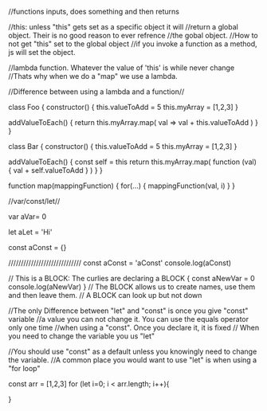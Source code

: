 //functions inputs, does something and then returns

//this: unless "this" gets set as a specific object it will
//return a global object. Their is no good reason to ever refrence
//the gobal object.
//How to not get "this" set to the global object
  //if you invoke a function as a method, js will set the object.


//lambda function. Whatever the value of 'this' is while never change
//Thats why when we do a "map" we use a lambda.


//Difference between using a lambda and a function//

class Foo {
  constructor() {
    this.valueToAdd = 5
    this.myArray = [1,2,3]
  }

  addValueToEach() {
    return this.myArray.map( val => val + this.valueToAdd )
  }
}

class Bar {
  constructor() {
    this.valueToAdd = 5
    this.myArray = [1,2,3]
  }

  addValueToEach() {
    const self = this
    return this.myArray.map( function (val) { val + self.valueToAdd } )
  }
}

function map(mappingFunction) {
  for(...) {
    mappingFunction(val, i)
  }
}

//var/const/let//

var aVar= 0

let aLet = 'Hi'

const aConst = {}

/////////////////////////////
const aConst = 'aConst'
console.log(aConst)

// This is a BLOCK: The curlies are declaring a BLOCK
{
  const aNewVar = 0
  console.log(aNewVar)
}
// The BLOCK allows us to create names, use them and then leave them.
// A BLOCK can look up but not down

//The only Difference between "let" and "const" is once you give "const" variable
//a value you can not change it. You can use the equals operator only one time
//when using a "const". Once you declare it, it is fixed
// When you need to change the variable you us "let"

//You should use "const" as a default unless you knowingly need to change the variable.
//A common place you would want to use "let" is when using a "for loop"

const arr = [1,2,3]
for (let i=0; i < arr.length; i++){

}
